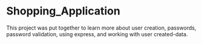 # Shopping_Application

This project was put together to learn more about user creation, passwords, password validation, using express, and working with user created-data.
